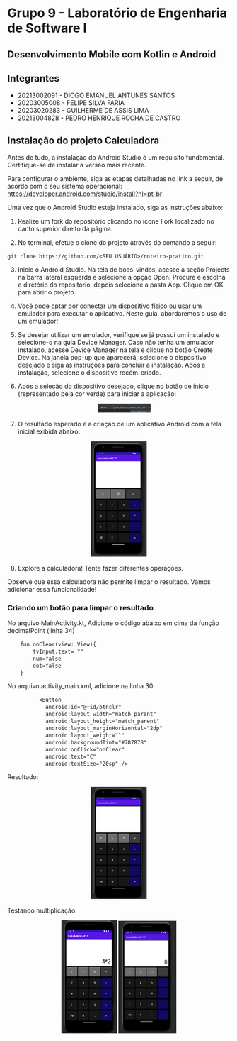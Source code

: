 # Grupo 9 - Laboratório de Engenharia de Software I

## Desenvolvimento Mobile com Kotlin e Android

## Integrantes

- 20213002091 - DIOGO EMANUEL ANTUNES SANTOS
- 20203005008 - FELIPE SILVA FARIA
- 20203020283 - GUILHERME DE ASSIS LIMA
- 20213004828 - PEDRO HENRIQUE ROCHA DE CASTRO


## Instalação do projeto Calculadora
Antes de tudo, a instalação do Android Studio é um requisito fundamental. Certifique-se de instalar a versão mais recente.

Para configurar o ambiente, siga as etapas detalhadas no link a seguir, de acordo com o seu sistema operacional:
https://developer.android.com/studio/install?hl=pt-br

Uma vez que o Android Studio esteja instalado, siga as instruções abaixo:

1. Realize um fork do repositório clicando no ícone Fork localizado no canto superior direito da página.

2. No terminal, efetue o clone do projeto através do comando a seguir:

```
git clone https://github.com/<SEU USUÁRIO>/roteiro-pratico.git
```

3. Inicie o Android Studio. Na tela de boas-vindas, acesse a seção Projects na barra lateral esquerda e selecione a opção Open. Procure e escolha o diretório do repositório, depois selecione a pasta App. Clique em OK para abrir o projeto.

4. Você pode optar por conectar um dispositivo físico ou usar um emulador para executar o aplicativo. Neste guia, abordaremos o uso de um emulador!
 
5. Se desejar utilizar um emulador, verifique se já possui um instalado e selecione-o na guia Device Manager. Caso não tenha um emulador instalado, acesse Device Manager na tela e clique no botão Create Device. Na janela pop-up que aparecerá, selecione o dispositivo desejado e siga as instruções para concluir a instalação. Após a instalação, selecione o dispositivo recém-criado.
        
6. Após a seleção do dispositivo desejado, clique no botão de início (representado pela cor verde) para iniciar a aplicação:
   <p align="center">
    <img width="25%" src="/prints/start.png">
 </p>

7. O resultado esperado é a criação de um aplicativo Android com a tela inicial exibida abaixo:
   
  <p align="center">
    <img width="25%" src="/prints/semBotaoLimpar.png">
 </p>

8. Explore a calculadora! Tente fazer diferentes operações.

Observe que essa calculadora não permite limpar o resultado. Vamos adicionar essa funcionalidade!


### Criando um botão para limpar o resultado
No arquivo MainActivity.kt, Adicione o código abaixo em cima da função decimalPoint (linha 34)
```
    fun onClear(view: View){
        tvInput.text= ""
        num=false
        dot=false
    }
```

  No arquivo activity_main.xml, adicione na linha 30:
```
          <Button
            android:id="@+id/btnclr"
            android:layout_width="match_parent"
            android:layout_height="match_parent"
            android:layout_marginHorizontal="2dp"
            android:layout_weight="1"
            android:backgroundTint="#787878"
            android:onClick="onClear"
            android:text="C"
            android:textSize="20sp" />

```

Resultado:
  <p align="center">
    <img width="25%" src="/prints/comBotaoLimpar.png">
 </p>

 Testando multiplicação:
  <p align="center">
    <img width="25%" src="/prints/exemplo1.png">
     <img width="26%" src="/prints/exemplo2.png">
 </p>
